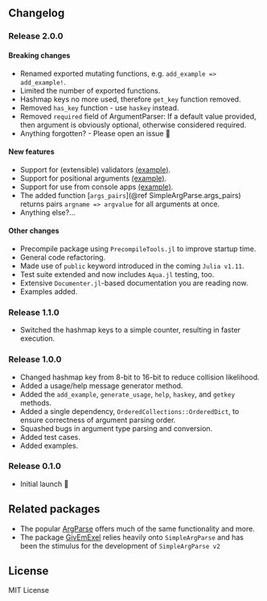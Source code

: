 
## Changelog

### Release 2.0.0

#### Breaking changes

- Renamed exported mutating functions, e.g. `add_example => add_example!`.
- Limited the number of exported functions.
- Hashmap keys no more used, therefore `get_key` function removed.
- Removed `has_key` function - use `haskey` instead.
- Removed `required` field of ArgumentParser: If a default value provided, then argument is obviously optional, otherwise considered required.
- Anything forgotten? - Please open an issue 🙂  

#### New features

- Support for (extensible) validators [(example)](@ref "Example 3 - validating arguments").
- Support for positional arguments [(example)](@ref "Example 4 - positional arguments, custom validator").
- Support for use from console apps [(example)](@ref "Example 4 - positional arguments, custom validator").
- The added function [`args_pairs`](@ref SimpleArgParse.args_pairs) returns pairs `argname => argvalue` for all arguments at once.
- Anything else?...


#### Other changes

- Precompile package using `PrecompileTools.jl` to improve startup time.
- General code refactoring.
- Made use of `public` keyword introduced in the coming `Julia v1.11`.
- Test suite extended and now includes `Aqua.jl` testing, too.
- Extensive `Documenter.jl`-based documentation you are reading now.
- Examples added.

### Release 1.1.0

- Switched the hashmap keys to a simple counter, resulting in faster execution. 

### Release 1.0.0

- Changed hashmap key from 8-bit to 16-bit to reduce collision likelihood.
- Added a usage/help message generator method.
- Added the `add_example`, `generate_usage`, `help`, `haskey`, and `getkey` methods.
- Added a single dependency, `OrderedCollections::OrderedDict`, to ensure correctness of argument parsing order.
- Squashed bugs in argument type parsing and conversion.
- Added test cases.
- Added examples.

### Release 0.1.0

- Initial launch :rocket:

## Related packages

- The popular [ArgParse](https://github.com/carlobaldassi/ArgParse.jl) offers much of the same functionality and more.
- The package [GivEmExel](https://github.com/Eben60/GivEmExel.jl) relies heavily onto `SimpleArgParse` and has been the stimulus for the development of `SimpleArgParse v2`

## License

MIT License

[Julia]: http://julialang.org

[docs-img]: https://img.shields.io/badge/docs-stable-blue.svg
[docs-url]: https://github.com/admercs/SimpleArgParse.jl

[codecov-img]: https://codecov.io/gh/admercs/SimpleArgParse.jl/branch/master/graph/badge.svg
[codecov-url]: https://codecov.io/gh/admercs/SimpleArgParse.jl

[CI-img]: https://github.com/admercs/SimpleArgParse.jl/actions/workflows/github-actions.yml/badge.svg
[CI-url]: https://github.com/admercs/SimpleArgParse.jl/actions/workflows/github-actions.yml
